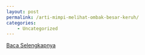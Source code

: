 ```yaml
---
layout: post
permalink: /arti-mimpi-melihat-ombak-besar-keruh/
categories:
    - Uncategorized
---
```


[Baca Selengkapnya](/07)